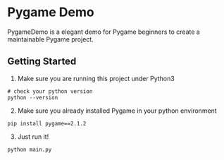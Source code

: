 # **Pygame Demo**
PygameDemo is a elegant demo for Pygame beginners to create a maintainable Pygame project.
## Getting Started
1. Make sure you are running this project under Python3
```
# check your python version
python --version
```
2. Make sure you already installed Pygame in your python environment
```
pip install pygame==2.1.2
```
3. Just run it!
```
python main.py
```

